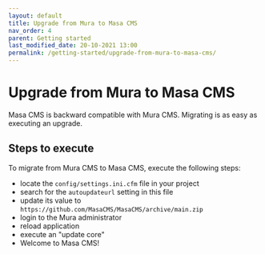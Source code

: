 ```yaml
---
layout: default
title: Upgrade from Mura to Masa CMS
nav_order: 4
parent: Getting started
last_modified_date: 20-10-2021 13:00
permalink: /getting-started/upgrade-from-mura-to-masa-cms/
---
```


# Upgrade from Mura to Masa CMS

Masa CMS is backward compatible with Mura CMS. Migrating is as easy as executing an upgrade.

## Steps to execute

To migrate from Mura CMS to Masa CMS, execute the following steps:

* locate the `config/settings.ini.cfm` file in your project
* search for the `autoupdateurl` setting in this file
* update its value to `https://github.com/MasaCMS/MasaCMS/archive/main.zip`
* login to the Mura administrator
* reload application
* execute an "update core"
* Welcome to Masa CMS!
